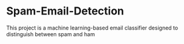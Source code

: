 # Spam-Email-Detection
This project is a machine learning-based email classifier designed to distinguish between spam and ham
